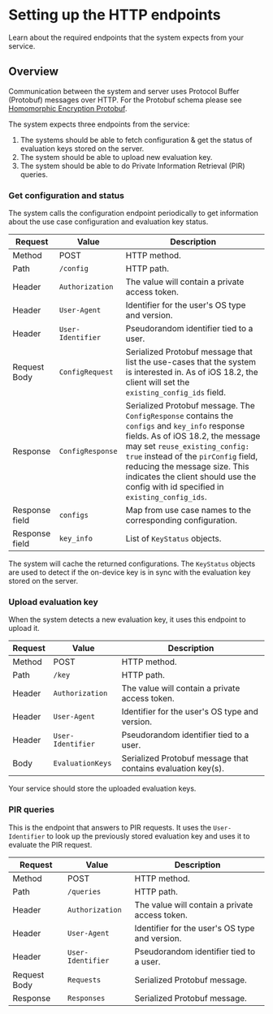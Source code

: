 # Setting up the HTTP endpoints

Learn about the required endpoints that the system expects from your service.

## Overview

Communication between the system and server uses Protocol
Buffer (Protobuf) messages over HTTP. For the Protobuf schema please see [Homomorphic Encryption
Protobuf](https://github.com/apple/swift-homomorphic-encryption-protobuf).


The system expects three endpoints from the service:

1. The systems should be able to fetch configuration & get the status of evaluation keys stored on the server.
2. The system should be able to upload new evaluation key.
3. The system should be able to do Private Information Retrieval (PIR) queries.

### Get configuration and status
The system calls the configuration endpoint periodically to get information about the use case configuration and
evaluation key status.

Request        | Value              | Description
-------------- | ------------------ | -----------
Method         | POST               | HTTP method.
Path           | `/config`          | HTTP path.
Header         | `Authorization`    | The value will contain a private access token.
Header         | `User-Agent`       | Identifier for the user's OS type and version.
Header         | `User-Identifier`  | Pseudorandom identifier tied to a user.
Request Body   | `ConfigRequest`    | Serialized Protobuf message that list the use-cases that the system is interested in. As of iOS 18.2, the client will set the `existing_config_ids` field.
Response       | `ConfigResponse`   | Serialized Protobuf message. The `ConfigResponse` contains the `configs` and `key_info` response fields. As of iOS 18.2, the message may set `reuse_existing_config: true` instead of the `pirConfig` field, reducing the message size. This indicates the client should use the config with id specified in `existing_config_ids`.
Response field | `configs`          | Map from use case names to the corresponding configuration.
Response field | `key_info`         | List of `KeyStatus` objects.

The system will cache the returned configurations. The `KeyStatus` objects are used to detect if the on-device key is in
sync with the evaluation key stored on the server.

### Upload evaluation key
When the system detects a new evaluation key, it uses this endpoint to upload it.

Request        | Value              | Description
-------------- | ------------------ | -----------
Method         | POST               | HTTP method.
Path           | `/key`             | HTTP path.
Header         | `Authorization`    | The value will contain a private access token.
Header         | `User-Agent`       | Identifier for the user's OS type and version.
Header         | `User-Identifier`  | Pseudorandom identifier tied to a user.
Body           | `EvaluationKeys`   | Serialized Protobuf message that contains evaluation key(s).

Your service should store the uploaded evaluation keys.

### PIR queries
This is the endpoint that answers to PIR requests. It uses the `User-Identifier` to look up the previously stored
evaluation key and uses it to evaluate the PIR request.

Request        | Value              | Description
-------------- | ------------------ | -----------
Method         | POST               | HTTP method.
Path           | `/queries`         | HTTP path.
Header         | `Authorization`    | The value will contain a private access token.
Header         | `User-Agent`       | Identifier for the user's OS type and version.
Header         | `User-Identifier`  | Pseudorandom identifier tied to a user.
Request Body   | `Requests`         | Serialized Protobuf message.
Response       | `Responses`        | Serialized Protobuf message.
